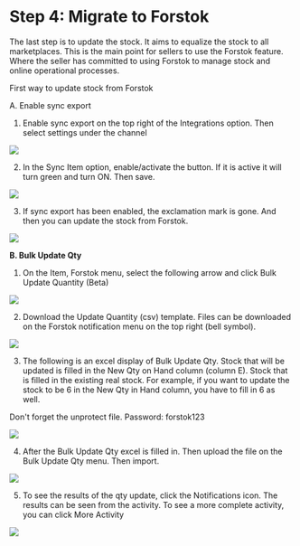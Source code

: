 # Step 4: Migrate to Forstok

The last step is to update the stock. It aims to equalize the stock to all marketplaces. This is the main point for sellers to use the Forstok feature. Where the seller has committed to using Forstok to manage stock and online operational processes.

First way to update stock from Forstok

A. Enable sync export

1. Enable sync export on the top right of the Integrations option. Then select settings under the channel

![](https://s3.amazonaws.com/cdn.freshdesk.com/data/helpdesk/attachments/production/48062344507/original/4NXOQ9VACcSo4YDyaXKQKqN0iko_Z6DPjw.png?1601635163=)

2. In the Sync Item option, enable/activate the button. If it is active it will turn green and turn ON. Then save.

![](https://s3.amazonaws.com/cdn.freshdesk.com/data/helpdesk/attachments/production/48062344504/original/_5x_v00ETAJc5g-LRdZVN3bBxjYDKszWPg.png?1601635162=)

3. If sync export has been enabled, the exclamation mark is gone. And then you can update the stock from Forstok.

![](https://gblobscdn.gitbook.com/assets%2F-MQjyQQDEkdPNmbOIMd5%2F-MU32-uDnfDA-jFW0J9Q%2F-MU33F1BCAyaGzXFFbDn%2Fimage.png?alt=media&token=9fd8847d-91b6-4517-9e93-206cf81bcbf8)

**B. Bulk Update Qty**

1. On the Item, Forstok menu, select the following arrow and click Bulk Update Quantity \(Beta\)

![](https://s3.amazonaws.com/cdn.freshdesk.com/data/helpdesk/attachments/production/48065508828/original/cm5tcHJAbhqrpSumoL_FPATnD-qFR63OOw.png?1603132197=)

2. Download the Update Quantity \(csv\) template. Files can be downloaded on the Forstok notification menu on the top right \(bell symbol\).

![](https://gblobscdn.gitbook.com/assets%2F-MQjyQQDEkdPNmbOIMd5%2F-MU32-uDnfDA-jFW0J9Q%2F-MU33ubwyEhai0aANy7g%2Fimage.png?alt=media&token=ba3cf8c7-3fb8-43e4-a52d-3cc40deadbd9)

3. The following is an excel display of Bulk Update Qty. Stock that will be updated is filled in the New Qty on Hand column \(column E\). Stock that is filled in the existing real stock. For example, if you want to update the stock to be 6 in the New Qty in Hand column, you have to fill in 6 as well.

Don't forget the unprotect file. Password: forstok123

![](https://gblobscdn.gitbook.com/assets%2F-MQjyQQDEkdPNmbOIMd5%2F-MU32-uDnfDA-jFW0J9Q%2F-MU348KVbMdc7ZuRDwKT%2Fimage.png?alt=media&token=af01b491-6656-4b7d-96a9-6da8694ff037)

4. After the Bulk Update Qty excel is filled in. Then upload the file on the Bulk Update Qty menu. Then import.

![](https://s3.amazonaws.com/cdn.freshdesk.com/data/helpdesk/attachments/production/48052034348/original/A-jdxOksg1gMf4jnDyX7PY-dtQ2cirhbcA.png?1596435491=)

5. To see the results of the qty update, click the Notifications icon. The results can be seen from the activity. To see a more complete activity, you can click More Activity[  
](https://docs.forstok.com/knowledge-base/before-integrations/3.-linking-produk)

![](https://gblobscdn.gitbook.com/assets%2F-MQjyQQDEkdPNmbOIMd5%2F-MU32-uDnfDA-jFW0J9Q%2F-MU34U5r4bM7nmSk4j-M%2Fimage.png?alt=media&token=6aecc48b-ad51-406a-8cac-baec204175f3)

